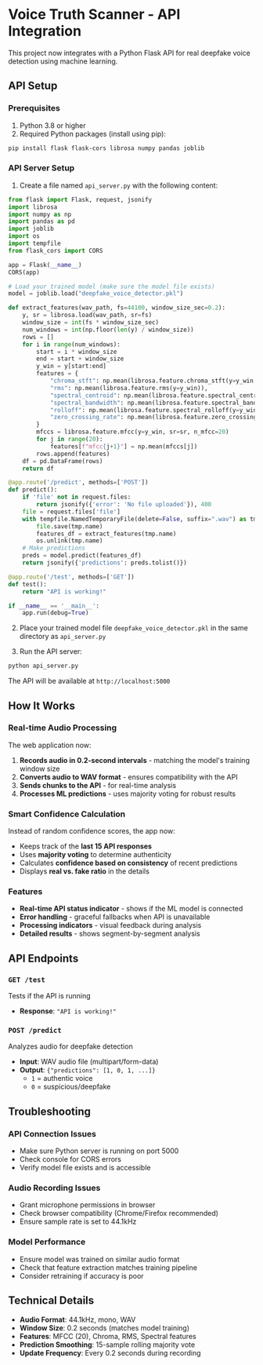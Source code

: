 # Voice Truth Scanner - API Integration

This project now integrates with a Python Flask API for real deepfake voice detection using machine learning.

## API Setup

### Prerequisites

1. Python 3.8 or higher
2. Required Python packages (install using pip):

```bash
pip install flask flask-cors librosa numpy pandas joblib
```

### API Server Setup

1. Create a file named `api_server.py` with the following content:

```python
from flask import Flask, request, jsonify
import librosa
import numpy as np
import pandas as pd
import joblib
import os
import tempfile
from flask_cors import CORS

app = Flask(__name__)
CORS(app)

# Load your trained model (make sure the model file exists)
model = joblib.load("deepfake_voice_detector.pkl")

def extract_features(wav_path, fs=44100, window_size_sec=0.2):
    y, sr = librosa.load(wav_path, sr=fs)
    window_size = int(fs * window_size_sec)
    num_windows = int(np.floor(len(y) / window_size))
    rows = []
    for i in range(num_windows):
        start = i * window_size
        end = start + window_size
        y_win = y[start:end]
        features = {
            "chroma_stft": np.mean(librosa.feature.chroma_stft(y=y_win, sr=sr)),
            "rms": np.mean(librosa.feature.rms(y=y_win)),
            "spectral_centroid": np.mean(librosa.feature.spectral_centroid(y=y_win, sr=sr)),
            "spectral_bandwidth": np.mean(librosa.feature.spectral_bandwidth(y=y_win, sr=sr)),
            "rolloff": np.mean(librosa.feature.spectral_rolloff(y=y_win, sr=sr)),
            "zero_crossing_rate": np.mean(librosa.feature.zero_crossing_rate(y_win)),
        }
        mfccs = librosa.feature.mfcc(y=y_win, sr=sr, n_mfcc=20)
        for j in range(20):
            features[f"mfcc{j+1}"] = np.mean(mfccs[j])
        rows.append(features)
    df = pd.DataFrame(rows)
    return df

@app.route('/predict', methods=['POST'])
def predict():
    if 'file' not in request.files:
        return jsonify({'error': 'No file uploaded'}), 400
    file = request.files['file']
    with tempfile.NamedTemporaryFile(delete=False, suffix=".wav") as tmp:
        file.save(tmp.name)
        features_df = extract_features(tmp.name)
        os.unlink(tmp.name)
    # Make predictions
    preds = model.predict(features_df)
    return jsonify({'predictions': preds.tolist()})

@app.route('/test', methods=['GET'])
def test():
    return "API is working!"

if __name__ == '__main__':
    app.run(debug=True)
```

2. Place your trained model file `deepfake_voice_detector.pkl` in the same directory as `api_server.py`

3. Run the API server:

```bash
python api_server.py
```

The API will be available at `http://localhost:5000`

## How It Works

### Real-time Audio Processing

The web application now:

1. **Records audio in 0.2-second intervals** - matching the model's training window size
2. **Converts audio to WAV format** - ensures compatibility with the API
3. **Sends chunks to the API** - for real-time analysis
4. **Processes ML predictions** - uses majority voting for robust results

### Smart Confidence Calculation

Instead of random confidence scores, the app now:

- Keeps track of the **last 15 API responses**
- Uses **majority voting** to determine authenticity
- Calculates **confidence based on consistency** of recent predictions
- Displays **real vs. fake ratio** in the details

### Features

- **Real-time API status indicator** - shows if the ML model is connected
- **Error handling** - graceful fallbacks when API is unavailable
- **Processing indicators** - visual feedback during analysis
- **Detailed results** - shows segment-by-segment analysis

## API Endpoints

### `GET /test`
Tests if the API is running
- **Response**: `"API is working!"`

### `POST /predict`
Analyzes audio for deepfake detection
- **Input**: WAV audio file (multipart/form-data)
- **Output**: `{"predictions": [1, 0, 1, ...]}`
  - `1` = authentic voice
  - `0` = suspicious/deepfake

## Troubleshooting

### API Connection Issues
- Make sure Python server is running on port 5000
- Check console for CORS errors
- Verify model file exists and is accessible

### Audio Recording Issues
- Grant microphone permissions in browser
- Check browser compatibility (Chrome/Firefox recommended)
- Ensure sample rate is set to 44.1kHz

### Model Performance
- Ensure model was trained on similar audio format
- Check that feature extraction matches training pipeline
- Consider retraining if accuracy is poor

## Technical Details

- **Audio Format**: 44.1kHz, mono, WAV
- **Window Size**: 0.2 seconds (matches model training)
- **Features**: MFCC (20), Chroma, RMS, Spectral features
- **Prediction Smoothing**: 15-sample rolling majority vote
- **Update Frequency**: Every 0.2 seconds during recording
